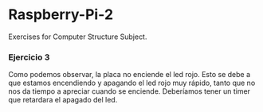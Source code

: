 # Raspberry-Pi-2
Exercises for Computer Structure Subject.

### Ejercicio 3
Como podemos observar, la placa no enciende el led rojo. Esto se debe a que estamos encendiendo y apagando el led rojo muy rápido, tanto que no nos da tiempo a apreciar cuando se enciende. Deberíamos tener un timer que retardara el apagado del led.
